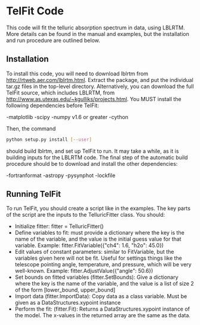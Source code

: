 TelFit Code
===========

This code will fit the telluric absorption spectrum in data, using LBLRTM. More details can be found in the manual and examples, but the installation and run procedure are outlined below.


Installation
------------

To install this code, you will need to download lblrtm from http://rtweb.aer.com/lblrtm.html. Extract the package, and put the individual tar.gz files in the top-level directory. Alternatively, you can download the full TelFit source, which includes LBLRTM, from http://www.as.utexas.edu/~kgulliks/projects.html. You MUST install the following dependencies before TelFit:
  
  -matplotlib
  -scipy
  -numpy  v1.6 or greater
  -cython

 Then, the command 

```bash
python setup.py install [--user]
```

should build lblrtm, and set up TelFit to run. It may take a while, as it is building inputs for the LBLRTM code. The final step of the automatic build procedure should be to download and install the other dependencies:

  -fortranformat
  -astropy
  -pysynphot
  -lockfile


Running TelFit
--------------

To run TelFit, you should create a script like in the examples. The key parts of the script are the inputs to the TelluricFitter class. You should:

  - Initialize fitter: fitter = TelluricFitter()
  - Define variables to fit: must provide a dictionary where
      the key is the name of the variable, and the value is
      the initial guess value for that variable.
      Example: fitter.FitVariable({"ch4": 1.6, "h2o": 45.0})
  - Edit values of constant parameters: similar to FitVariable,
      but the variables given here will not be fit. Useful for 
      settings things like the telescope pointing angle, temperature,
      and pressure, which will be very well-known.
      Example: fitter.AdjustValue({"angle": 50.6})
  - Set bounds on fitted variables (fitter.SetBounds): Give a dictionary
      where the key is the name of the variable, and the value is
      a list of size 2 of the form [lower_bound, upper_bound]
  - Import data (fitter.ImportData): Copy data as a class variable.
      Must be given as a DataStructures.xypoint instance
  - Perform the fit: (fitter.Fit):
      Returns a DataStructures.xypoint instance of the model. The 
      x-values in the returned array are the same as the data.
